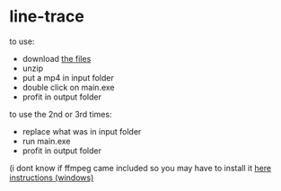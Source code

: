 # line-trace

to use:
- download [the files](ttps://www.mediafire.com/file/3i6vkgrzhbkjizp/main.zip/file)
- unzip
- put a mp4 in input folder 
- double click on main.exe
- profit in output folder

to use the 2nd or 3rd times:
- replace what was in input folder
- run main.exe
- profit in output folder

(i dont know if ffmpeg came included so you may have to install it [here](https://ffmpeg.org/) [instructions (windows)](https://www.wikihow.com/Install-FFmpeg-on-Windows)
